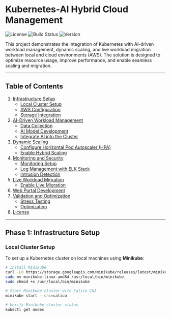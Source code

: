 # Kubernetes-AI Hybrid Cloud Management

![License](https://img.shields.io/github/license/yourusername/kubernetes-ai-hybrid-cloud) ![Build Status](https://img.shields.io/github/workflow/status/yourusername/kubernetes-ai-hybrid-cloud/CI) ![Version](https://img.shields.io/github/release/yourusername/kubernetes-ai-hybrid-cloud)

This project demonstrates the integration of Kubernetes with AI-driven workload management, dynamic scaling, and live workload migration between local and cloud environments (AWS). The solution is designed to optimize resource usage, improve performance, and enable seamless scaling and migration.

---

## Table of Contents

1. [Infrastructure Setup](#phase-1-infrastructure-setup)
   - [Local Cluster Setup](#local-cluster-setup)
   - [AWS Configuration](#aws-configuration)
   - [Storage Integration](#storage-integration)
2. [AI-Driven Workload Management](#phase-2-ai-driven-workload-management)
   - [Data Collection](#data-collection)
   - [AI Model Development](#ai-model-development)
   - [Integrate AI into the Cluster](#integrate-ai-into-the-cluster)
3. [Dynamic Scaling](#phase-3-dynamic-scaling)
   - [Configure Horizontal Pod Autoscaler (HPA)](#configure-horizontal-pod-autoscaler-hpa)
   - [Enable Hybrid Scaling](#enable-hybrid-scaling)
4. [Monitoring and Security](#phase-4-monitoring-and-security)
   - [Monitoring Setup](#monitoring-setup)
   - [Log Management with ELK Stack](#log-management-with-elk-stack)
   - [Intrusion Detection](#intrusion-detection)
5. [Live Workload Migration](#phase-5-live-workload-migration)
   - [Enable Live Migration](#enable-live-migration)
6. [Web Portal Development](#phase-6-web-portal-development)
7. [Validation and Optimization](#phase-7-validation-and-optimization)
   - [Stress Testing](#stress-testing)
   - [Optimization](#optimization)
8. [License](#license)

---

## Phase 1: Infrastructure Setup

### Local Cluster Setup

To set up a Kubernetes cluster on local machines using **Minikube**:

```bash
# Install Minikube
curl -LO https://storage.googleapis.com/minikube/releases/latest/minikube-linux-amd64
sudo mv minikube-linux-amd64 /usr/local/bin/minikube
sudo chmod +x /usr/local/bin/minikube

# Start Minikube cluster with Calico CNI
minikube start --cni=calico

# Verify Minikube cluster status
kubectl get nodes
```
